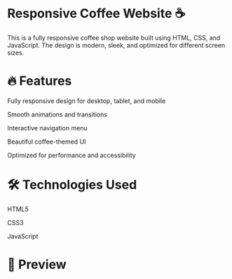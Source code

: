 # Responsive Coffee Website ☕

This is a fully responsive coffee shop website built using HTML, CSS, and JavaScript. The design is modern, sleek, and optimized for different screen sizes.

# 🔥 Features

Fully responsive design for desktop, tablet, and mobile

Smooth animations and transitions

Interactive navigation menu

Beautiful coffee-themed UI

Optimized for performance and accessibility

# 🛠️ Technologies Used

HTML5

CSS3

JavaScript

# 📸 Preview
